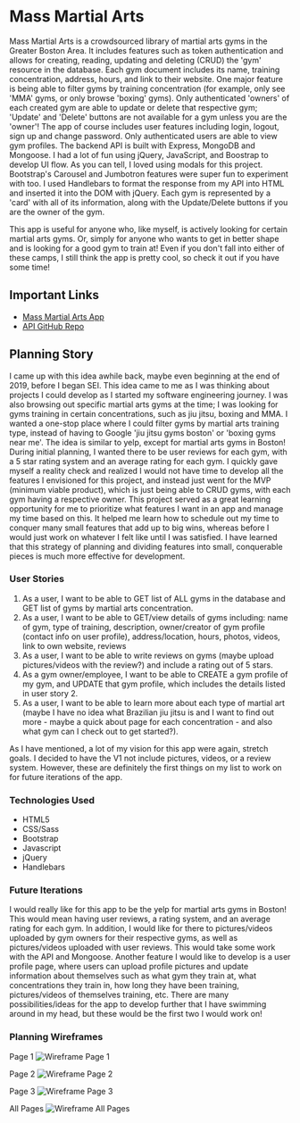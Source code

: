 # Mass Martial Arts

Mass Martial Arts is a crowdsourced library of martial arts gyms in the Greater Boston Area. It includes features such as token authentication and allows for creating, reading, updating and deleting (CRUD) the 'gym' resource in the database. Each gym document includes its name, training concentration, address, hours, and link to their website. One major feature is being able to filter gyms by training concentration (for example, only see 'MMA' gyms, or only browse 'boxing' gyms). Only authenticated 'owners' of each created gym are able to update or delete that respective gym; 'Update' and 'Delete' buttons are not available for a gym unless you are the 'owner'! The app of course includes user features including login, logout, sign up and change password. Only authenticated users are able to view gym profiles. The backend API is built with Express, MongoDB and Mongoose. I had a lot of fun using jQuery, JavaScript, and Boostrap to develop UI flow. As you can tell, I loved using modals for this project. Bootstrap's Carousel and Jumbotron features were super fun to experiment with too. I used Handlebars to format the response from my API into HTML and inserted it into the DOM with jQuery. Each gym is represented by a 'card' with all of its information, along with the Update/Delete buttons if you are the owner of the gym.

This app is useful for anyone who, like myself, is actively looking for certain martial arts gyms. Or, simply for anyone who wants to get in better shape and is looking for a good gym to train at! Even if you don't fall into either of these camps, I still think the app is pretty cool, so check it out if you have some time!

## Important Links

- [Mass Martial Arts App](https://perryfhuang.github.io/mass-martial-arts-client/)
- [API GitHub Repo](https://github.com/perryfhuang/mass-martial-arts-api)


## Planning Story

I came up with this idea awhile back, maybe even beginning at the end of 2019, before I began SEI. This idea came to me as I was thinking about projects I could develop as I started my software engineering journey. I was also browsing out specific martial arts gyms at the time; I was looking for gyms training in certain concentrations, such as jiu jitsu, boxing and MMA. I wanted a one-stop place where I could filter gyms by martial arts training type, instead of having to Google 'jiu jitsu gyms boston' or 'boxing gyms near me'. The idea is similar to yelp, except for martial arts gyms in Boston! During initial planning, I wanted there to be user reviews for each gym, with a 5 star rating system and an average rating for each gym. I quickly gave myself a reality check and realized I would not have time to develop all the features I envisioned for this project, and instead just went for the MVP (minimum viable product), which is just being able to CRUD gyms, with each gym having a respective owner. This project served as a great learning opportunity for me to prioritize what features I want in an app and manage my time based on this. It helped me learn how to schedule out my time to conquer many small features that add up to big wins, whereas before I would just work on whatever I felt like until I was satisfied. I have learned that this strategy of planning and dividing features into small, conquerable pieces is much more effective for development.

### User Stories

1. As a user, I want to be able to GET list of ALL gyms in the database and GET list of gyms by martial arts concentration.
2. As a user, I want to be able to GET/view details of gyms including: name of gym, type of training, description, owner/creator of gym profile (contact info on user profile), address/location, hours, photos, videos, link to own website, reviews
3. As a user, I want to be able to write reviews on gyms (maybe upload pictures/videos with the review?) and include a rating out of 5 stars.
4. As a gym owner/employee, I want to be able to CREATE a gym profile of my gym, and UPDATE that gym profile, which includes the details listed in user story 2.
5. As a user, I want to be able to learn more about each type of martial art (maybe I have no idea what Brazilian jiu jitsu is and I want to find out more - maybe a quick about page for each concentration - and also what gym can I check out to get started?).

As I have mentioned, a lot of my vision for this app were again, stretch goals. I decided to have the V1 not include pictures, videos, or a review system. However, these are definitely the first things on my list to work on for future iterations of the app.

### Technologies Used

- HTML5
- CSS/Sass
- Bootstrap
- Javascript
- jQuery
- Handlebars

### Future Iterations

I would really like for this app to be the yelp for martial arts gyms in Boston! This would mean having user reviews, a rating system, and an average rating for each gym. In addition, I would like for there to pictures/videos uploaded by gym owners for their respective gyms, as well as pictures/videos uploaded with user reviews. This would take some work with the API and Mongoose. Another feature I would like to develop is a user profile page, where users can upload profile pictures and update information about themselves such as what gym they train at, what concentrations they train in, how long they have been training, pictures/videos of themselves training, etc. There are many possibilities/ideas for the app to develop further that I have swimming around in my head, but these would be the first two I would work on!

### Planning Wireframes
Page 1
![Wireframe Page 1](https://i.imgur.com/POvLwIO.jpg "Page 1")

Page 2
![Wireframe Page 2](https://i.imgur.com/QR3f7UN.jpg "Page 2")

Page 3
![Wireframe Page 3](https://i.imgur.com/2banINf.jpg "Page 3")

All Pages
![Wireframe All Pages](https://i.imgur.com/dv5MKv2.jpg?1 "All Pages")
